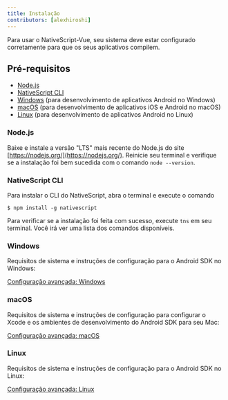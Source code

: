 ```yaml
---
title: Instalação
contributors: [alexhiroshi]
---
```


Para usar o NativeScript-Vue, seu sistema deve estar configurado corretamente
para que os seus aplicativos compilem.

## Pré-requisitos

- [Node.js](#nodejs)
- [NativeScript CLI](#nativescript-cli)
- [Windows](#windows) (para desenvolvimento de aplicativos Android no Windows)
- [macOS](#macos) (para desenvolvimento de aplicativos iOS e Android no macOS)
- [Linux](#linux) (para desenvolvimento de aplicativos Android no Linux)

### Node.js

Baixe e instale a versão "LTS" mais recente do Node.js do site [https://nodejs.org/](https://nodejs.org/).
Reinicie seu terminal e verifique se a instalação foi bem sucedida com o comando `node --version`.

### NativeScript CLI

Para instalar o CLI do NativeScript, abra o terminal e execute o comando

```shell
$ npm install -g nativescript
```

Para verificar se a instalação foi feita com sucesso, execute `tns` em seu terminal. Você irá ver uma lista dos comandos disponíveis.


### Windows

Requisitos de sistema e instruções de configuração para o Android SDK no Windows:

[Configuração avançada: Windows](https://docs.nativescript.org/start/ns-setup-win)

### macOS

Requisitos de sistema e instruções de configuração para configurar o Xcode e os ambientes de desenvolvimento do Android SDK para seu Mac:

[Configuração avançada: macOS](https://docs.nativescript.org/start/ns-setup-os-x)

### Linux

Requisitos de sistema e instruções de configuração para o Android SDK no Linux:

[Configuração avançada: Linux](https://docs.nativescript.org/start/ns-setup-linux)
